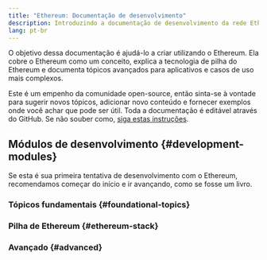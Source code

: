 ```yaml
---
title: "Ethereum: Documentação de desenvolvimento"
description: Introduzindo a documentação de desenvolvimento da rede Ethereum.
lang: pt-br
---
```


O objetivo dessa documentação é ajudá-lo a criar utilizando o Ethereum. Ela cobre o Ethereum como um conceito, explica a tecnologia de pilha do Ethereum e documenta tópicos avançados para aplicativos e casos de uso mais complexos.

Este é um empenho da comunidade open-source, então sinta-se à vontade para sugerir novos tópicos, adicionar novo conteúdo e fornecer exemplos onde você achar que pode ser útil. Toda a documentação é editável através do GitHub. Se não souber como, [siga estas instruções](https://github.com/ethereum/ethereum-org-website/tree/dev/docs/editing-markdown.md).

## Módulos de desenvolvimento {#development-modules}

Se esta é sua primeira tentativa de desenvolvimento com o Ethereum, recomendamos começar do início e ir avançando, como se fosse um livro.

### Tópicos fundamentais {#foundational-topics}

<DeveloperDocsLinks headerId="foundational-topics" />

### Pilha de Ethereum {#ethereum-stack}

<DeveloperDocsLinks headerId="ethereum-stack" />

### Avançado {#advanced}

<DeveloperDocsLinks headerId="advanced" />
